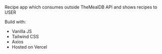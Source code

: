 Recipe app which consumes outside TheMealDB API and shows recipes to USER

Build with:
  - Vanilla JS
  - Tailwind CSS
  - Axios 
  - Hosted on Vercel
